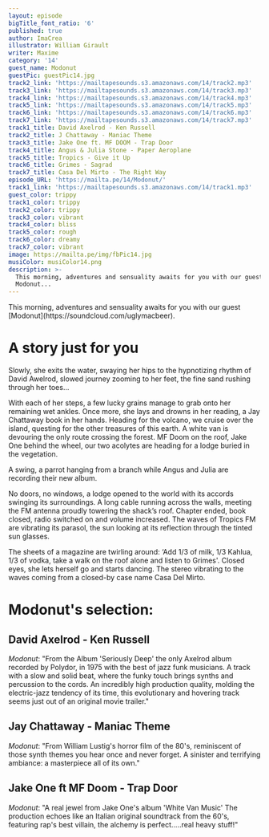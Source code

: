 ```yaml
---
layout: episode
bigTitle_font_ratio: '6'
published: true
author: ImaCrea
illustrator: William Girault
writer: Maxime
category: '14'
guest_name: Modonut
guestPic: guestPic14.jpg
track2_link: 'https://mailtapesounds.s3.amazonaws.com/14/track2.mp3'
track3_link: 'https://mailtapesounds.s3.amazonaws.com/14/track3.mp3'
track4_link: 'https://mailtapesounds.s3.amazonaws.com/14/track4.mp3'
track5_link: 'https://mailtapesounds.s3.amazonaws.com/14/track5.mp3'
track6_link: 'https://mailtapesounds.s3.amazonaws.com/14/track6.mp3'
track7_link: 'https://mailtapesounds.s3.amazonaws.com/14/track7.mp3'
track1_title: David Axelrod - Ken Russell
track2_title: J Chattaway - Maniac Theme
track3_title: Jake One ft. MF DOOM - Trap Door
track4_title: Angus & Julia Stone - Paper Aeroplane
track5_title: Tropics - Give it Up
track6_title: Grimes - Sagrad
track7_title: Casa Del Mirto - The Right Way
episode_URL: 'https://mailta.pe/14/Modonut/'
track1_link: 'https://mailtapesounds.s3.amazonaws.com/14/track1.mp3'
guest_color: trippy
track1_color: trippy
track2_color: trippy
track3_color: vibrant
track4_color: bliss
track5_color: rough
track6_color: dreamy
track7_color: vibrant
image: https://mailta.pe/img/fbPic14.jpg
musiColor: musiColor14.png
description: >-
  This morning, adventures and sensuality awaits for you with our guest
  Modonut...
---
```

<p id="introduction">
This morning, adventures and sensuality awaits for you with our guest [Modonut](https://soundcloud.com/uglymacbeer).</p>


# A story just for you

Slowly, she exits the water, swaying her hips to the hypnotizing rhythm of David Awelrod, slowed journey zooming to her feet, the fine sand rushing through her toes...

With each of her steps, a few lucky grains manage to grab onto her remaining wet ankles. Once more, she lays and drowns in her reading, a Jay Chattaway book in her hands. Heading for the volcano, we cruise over the island, questing for the other treasures of this earth. A white van is devouring the only route crossing the forest. MF Doom on the roof, Jake One behind the wheel, our two acolytes are heading for a lodge buried in the vegetation.

A swing, a parrot hanging from a branch while Angus and Julia are recording their new album.

No doors, no windows, a lodge opened to the world with its accords swinging its surroundings. A long cable running across the walls, meeting the FM antenna proudly towering the shack’s roof. Chapter ended, book closed, radio switched on and volume increased. The waves of Tropics FM are vibrating its parasol, the sun looking at its reflection through the tinted sun glasses.

The sheets of a magazine are twirling around: ‘Add 1/3 of milk, 1/3 Kahlua, 1/3 of vodka, take a walk on the roof alone and listen to Grimes'. Closed eyes, she lets herself go and starts dancing. The stereo vibrating to the waves coming from a closed-by case name Casa Del Mirto. 

# Modonut's selection:

## David Axelrod - Ken Russell
_Modonut_: "From the Album 'Seriously Deep' the only Axelrod album recorded by Polydor, in 1975 with the best of jazz funk musicians.
A track with a slow and solid beat, where the funky touch brings synths and percussion to the cords. An incredibly high production quality, molding the electric-jazz tendency of its time, this evolutionary and hovering track seems just out of an original movie trailer."

## Jay Chattaway - Maniac Theme

_Modonut_: "From William Lustig's horror film of the 80's, reminiscent of those synth themes you hear once and never forget. A sinister and terrifying ambiance: a masterpiece all of its own."

## Jake One ft MF Doom - Trap Door

_Modonut_: "A real jewel from Jake One's album 'White Van Music'
The production echoes like an Italian original soundtrack from the 60's, featuring rap's best villain, the alchemy is perfect.....real heavy stuff!"
